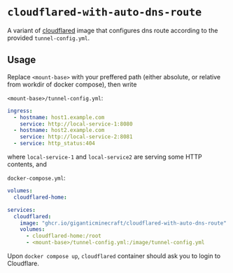 # `cloudflared-with-auto-dns-route`

A variant of [cloudflared](https://github.com/cloudflare/cloudflared) image that configures dns route according to the provided `tunnel-config.yml`.

## Usage

Replace `<mount-base>` with your preffered path (either absolute, or relative from workdir of docker compose), then write

`<mount-base>/tunnel-config.yml`:

```YAML
ingress:
  - hostname: host1.example.com
    service: http://local-service-1:8080
  - hostname: host2.example.com
    service: http://local-service-2:8081
  - service: http_status:404
```

where `local-service-1` and `local-service2` are serving some HTTP contents, and 

`docker-compose.yml`:

```YAML
volumes:
  cloudflared-home:

services:
  cloudflared:
    image: "ghcr.io/giganticminecraft/cloudflared-with-auto-dns-route"
    volumes:
      - cloudflared-home:/root
      - <mount-base>/tunnel-config.yml:/image/tunnel-config.yml
```

Upon `docker compose up`, `cloudflared` container should ask you to login to Cloudflare.

